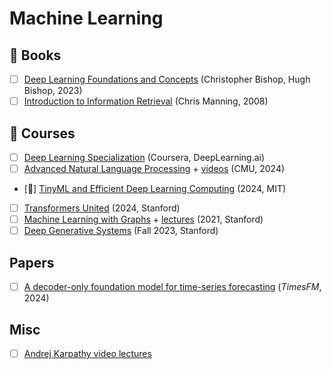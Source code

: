 # Machine Learning

## 📖 Books

- [ ] [Deep Learning Foundations and Concepts](https://www.bishopbook.com/) (Christopher Bishop, Hugh Bishop, 2023)
- [ ] [Introduction to Information Retrieval](https://www.goodreads.com/book/show/3278309-introduction-to-information-retrieval) (Chris Manning, 2008)

## 🎥 Courses

- [ ] [Deep Learning Specialization](https://www.deeplearning.ai/courses/deep-learning-specialization/) (Coursera, DeepLearning.ai)
- [ ] [Advanced Natural Language Processing](https://phontron.com/class/anlp-fall2024/) + [videos](https://www.youtube.com/playlist?list=PL8PYTP1V4I8D4BeyjwWczukWq9d8PNyZp) (CMU, 2024)
- [🚧] [TinyML and Efficient Deep Learning Computing](https://hanlab.mit.edu/courses/2023-fall-65940) (2024, MIT)
- [ ] [Transformers United](https://web.stanford.edu/class/cs25/) (2024, Stanford)
- [ ] [Machine Learning with Graphs](https://snap.stanford.edu/class/cs224w-2021/) + [lectures](https://www.youtube.com/playlist?list=PLoROMvodv4rOP-ImU-O1rYRg2RFxomvFp) (2021, Stanford)
- [ ] [Deep Generative Systems](https://www.youtube.com/playlist?list=PLoROMvodv4rPOWA-omMM6STXaWW4FvJT8) (Fall 2023, Stanford)

## Papers

- [ ] [A decoder-only foundation model for time-series forecasting](https://research.google/blog/a-decoder-only-foundation-model-for-time-series-forecasting/)
  (_TimesFM_, 2024)

## Misc

- [ ] [Andrej Karpathy video lectures](https://www.youtube.com/@AndrejKarpathy/videos)
